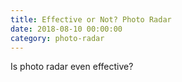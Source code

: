 ```yaml
---
title: Effective or Not? Photo Radar
date: 2018-08-10 00:00:00
category: photo-radar
---
```


Is photo radar even effective?